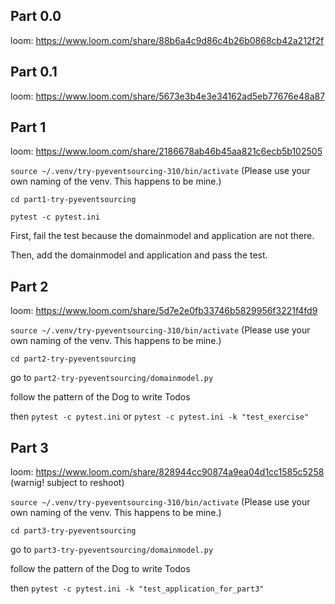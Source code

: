 ## Part 0.0

loom: https://www.loom.com/share/88b6a4c9d86c4b26b0868cb42a212f2f

## Part 0.1

loom: https://www.loom.com/share/5673e3b4e3e34162ad5eb77676e48a87

## Part 1

loom: https://www.loom.com/share/2186678ab46b45aa821c6ecb5b102505

`source ~/.venv/try-pyeventsourcing-310/bin/activate` (Please use your own naming of the venv. This happens to be mine.)

`cd part1-try-pyeventsourcing`

`pytest -c pytest.ini`

First, fail the test because the domainmodel and application are not there.

Then, add the domainmodel and application and pass the test.

## Part 2

loom: https://www.loom.com/share/5d7e2e0fb33746b5829956f3221f4fd9

`source ~/.venv/try-pyeventsourcing-310/bin/activate` (Please use your own naming of the venv. This happens to be mine.)

`cd part2-try-pyeventsourcing`

go to `part2-try-pyeventsourcing/domainmodel.py`

follow the pattern of the Dog to write Todos

then `pytest -c pytest.ini` or `pytest -c pytest.ini -k "test_exercise"`

## Part 3

loom: https://www.loom.com/share/828944cc90874a9ea04d1cc1585c5258 (warnig! subject to reshoot)

`source ~/.venv/try-pyeventsourcing-310/bin/activate` (Please use your own naming of the venv. This happens to be mine.)

`cd part3-try-pyeventsourcing`

go to `part3-try-pyeventsourcing/domainmodel.py`

follow the pattern of the Dog to write Todos

then `pytest -c pytest.ini -k "test_application_for_part3"`